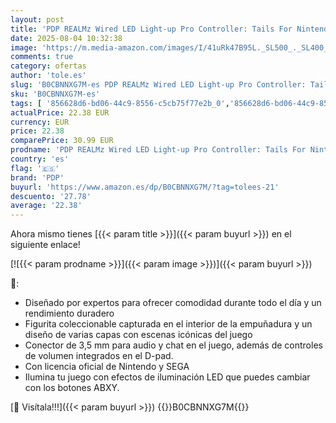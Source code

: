 ```yaml
---
layout: post
title: 'PDP REALMz Wired LED Light-up Pro Controller: Tails For Nintendo Switch & Nintendo Switch - OLED Model'
date: 2025-08-04 10:32:38
image: 'https://m.media-amazon.com/images/I/41uRk47B95L._SL500_._SL400_.jpg'
comments: true
category: ofertas
author: 'tole.es'
slug: 'B0CBNNXG7M-es PDP REALMz Wired LED Light-up Pro Controller: Tails For...'
sku: 'B0CBNNXG7M-es'
tags: [ '856628d6-bd06-44c9-8556-c5cb75f77e2b_0','856628d6-bd06-44c9-8556-c5cb75f77e2b_8201','Accesorios para Nintendo Switch','Accesorios para PS4, Xbox One y Nintendo Switch','Arborist Merchandising Root','Hardware y juegos para Nintendo Switch','Mandos para Nintendo Switch','Self Service','Special Features Stores','Videojuegos','nintendo','pdp','🇪🇸', ]
actualPrice: 22.38 EUR
currency: EUR
price: 22.38
comparePrice: 30.99 EUR
prodname: 'PDP REALMz Wired LED Light-up Pro Controller: Tails For Nintendo Switch & Nintendo Switch - OLED Model'
country: 'es'
flag: '🇪🇸'
brand: 'PDP'
buyurl: 'https://www.amazon.es/dp/B0CBNNXG7M/?tag=tolees-21'
descuento: '27.78'
average: '22.38'
---
```


Ahora mismo tienes [{{< param title >}}]({{< param buyurl >}}) en el siguiente enlace!

[![{{< param prodname >}}]({{< param image >}})]({{< param buyurl >}})

🔎:

- Diseñado por expertos para ofrecer comodidad durante todo el día y un rendimiento duradero
- Figurita coleccionable capturada en el interior de la empuñadura y un diseño de varias capas con escenas icónicas del juego
- Conector de 3,5 mm para audio y chat en el juego, además de controles de volumen integrados en el D-pad.
- Con licencia oficial de Nintendo y SEGA
- Ilumina tu juego con efectos de iluminación LED que puedes cambiar con los botones ABXY.

[🛒 Visítala!!!]({{< param buyurl >}})
{{<world>}}B0CBNNXG7M{{</world>}}
